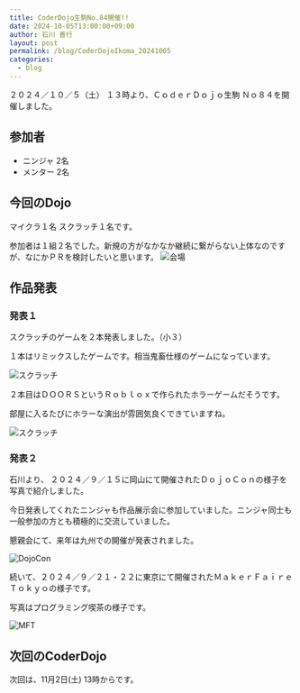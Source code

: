 ```yaml
---
title: CoderDojo生駒No.84開催!!
date: 2024-10-05T13:00:00+09:00
author: 石川 善行
layout: post
permalink: /blog/CoderDojoIkoma_20241005
categories:
  - blog
---
```

２０２４／１０／５（土） １３時より、ＣｏｄｅｒＤｏｊｏ生駒 Ｎｏ８４を開催しました。

## 参加者

- ニンジャ 2名
- メンター 2名

## 今回のDojo

マイクラ１名
スクラッチ１名です。

参加者は１組２名でした。新規の方がなかなか継続に繋がらない上体なのですが、なにかＰＲを検討したいと思います。
![会場](/assets/images/2024/10/1005_0.jpg)

## 作品発表
### 発表１
スクラッチのゲームを２本発表しました。（小３）

１本はリミックスしたゲームです。相当鬼畜仕様のゲームになっています。

![スクラッチ](/assets/images/2024/10/1005_1.jpg)

２本目はＤＯＯＲＳというＲｏｂｌｏｘで作られたホラーゲームだそうです。

部屋に入るたびにホラーな演出が雰囲気良くできていますね。

![スクラッチ](/assets/images/2024/10/1005_2.jpg)

### 発表２
石川より、
２０２４／９／１５に岡山にて開催されたＤｏｊｏＣｏｎの様子を写真で紹介しました。

今日発表してくれたニンジャも作品展示会に参加していました。ニンジャ同士も一般参加の方とも積極的に交流していました。

懇親会にて、来年は九州での開催が発表されました。

![DojoCon](/assets/images/2024/10/1005_3.jpg)

続いて、２０２４／９／２１・２２に東京にて開催されたＭａｋｅｒＦａｉｒｅＴｏｋｙｏの様子です。

写真はプログラミング喫茶の様子です。

![MFT](/assets/images/2024/10/1005_4.jpg)

## 次回のCoderDojo
次回は、11月2日(土) 13時からです。
